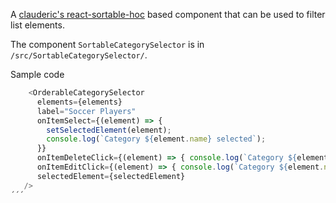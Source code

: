 A [clauderic's react-sortable-hoc](https://github.com/facebook/create-react-app) based component that can be used to filter list elements.

The component `SortableCategorySelector` is in `/src/SortableCategorySelector/`.

Sample code
```javascript
    <OrderableCategorySelector 
      elements={elements}
      label="Soccer Players"
      onItemSelect={(element) => { 
        setSelectedElement(element);
        console.log(`Category ${element.name} selected`);
      }}
      onItemDeleteClick={(element) => { console.log(`Category ${element.name} 'deleted'`); }}
      onItemEditClick={(element) => { console.log(`Category ${element.name} 'edited'`); }}
      selectedElement={selectedElement}
   />
´´´
